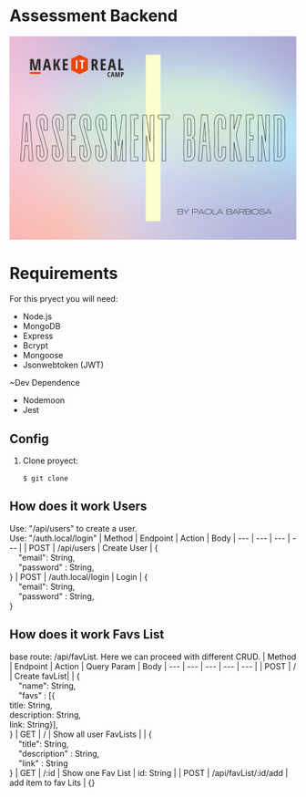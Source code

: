 # Assessment Backend
![logotype-09](assets/ab.png)

# Requirements

For this pryect you will need:

- Node.js
- MongoDB
- Express
- Bcrypt
- Mongoose
- Jsonwebtoken (JWT)

~Dev Dependence 
- Nodemoon
- Jest

## Config

1. Clone proyect:
   ```
   $ git clone
## How does it work Users
Use: "/api/users" to create a user. <br>
Use: "/auth.local/login"
| Method | Endpoint | Action | Body
| --- | --- | --- | --- |
| POST | /api/users | Create User | { <br> &nbsp; &nbsp; "email": String, <br> &nbsp; &nbsp; "password" : String, <br> }
| POST | /auth.local/login | Login | { <br> &nbsp; &nbsp; "email": String, <br> &nbsp; &nbsp; "password" : String, <br> }
## How does it work Favs List
base route: /api/favList. Here we can proceed with different CRUD.
| Method | Endpoint | Action | Query Param | Body
| --- | --- | --- | --- | --- |
| POST | / | Create favList| | { <br> &nbsp; &nbsp; "name": String, <br> &nbsp; &nbsp; "favs" : [{ <br> title: String, <br>description: String, <br>link: String}], <br> }
| GET | / | Show all user FavLists | | { <br> &nbsp; &nbsp; "title": String, <br> &nbsp; &nbsp; "description" : String, <br> &nbsp; &nbsp; "link" : String <br> }
| GET | /:id | Show one Fav List | id: String |
| POST | /api/favList/:id/add | add item to fav Lits | {}
